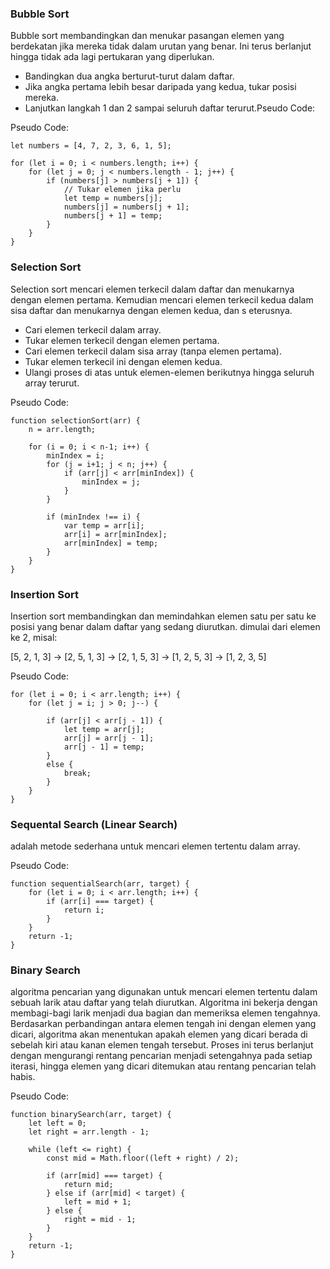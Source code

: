 ### Bubble Sort

Bubble sort membandingkan dan menukar pasangan elemen yang berdekatan jika mereka tidak dalam
urutan yang benar. Ini terus berlanjut hingga tidak ada lagi pertukaran yang diperlukan.

- Bandingkan dua angka berturut-turut dalam daftar.
- Jika angka pertama lebih besar daripada yang kedua, tukar posisi mereka.
- Lanjutkan langkah 1 dan 2 sampai seluruh daftar terurut.Pseudo Code: 

Pseudo Code:

    let numbers = [4, 7, 2, 3, 6, 1, 5];

    for (let i = 0; i < numbers.length; i++) {
        for (let j = 0; j < numbers.length - 1; j++) {
            if (numbers[j] > numbers[j + 1]) {
                // Tukar elemen jika perlu
                let temp = numbers[j];
                numbers[j] = numbers[j + 1];
                numbers[j + 1] = temp;
            }
        }
    }

### Selection Sort

Selection sort mencari elemen terkecil dalam daftar dan menukarnya dengan elemen pertama. 
Kemudian mencari elemen terkecil kedua dalam sisa daftar dan menukarnya dengan elemen kedua, dan s
eterusnya.

- Cari elemen terkecil dalam array.
- Tukar elemen terkecil dengan elemen pertama.
- Cari elemen terkecil dalam sisa array (tanpa elemen pertama).
- Tukar elemen terkecil ini dengan elemen kedua.
- Ulangi proses di atas untuk elemen-elemen berikutnya hingga seluruh array 
  terurut.

Pseudo Code:

    function selectionSort(arr) {
        n = arr.length;

        for (i = 0; i < n-1; i++) {
            minIndex = i;
            for (j = i+1; j < n; j++) {
                if (arr[j] < arr[minIndex]) {
                    minIndex = j;
                }
            }
        
            if (minIndex !== i) {
                var temp = arr[i];
                arr[i] = arr[minIndex];
                arr[minIndex] = temp;
            }
        }
    }

### Insertion Sort

Insertion sort membandingkan dan memindahkan elemen satu per satu ke posisi yang benar
dalam daftar yang sedang diurutkan. dimulai dari elemen ke 2, misal:

[5, 2, 1, 3] -> [2, 5, 1, 3] -> [2, 1, 5, 3] -> [1, 2, 5, 3] -> [1, 2, 3, 5]

Pseudo Code:

    for (let i = 0; i < arr.length; i++) {
        for (let j = i; j > 0; j--) {
            
            if (arr[j] < arr[j - 1]) {
                let temp = arr[j];
                arr[j] = arr[j - 1];
                arr[j - 1] = temp;
            } 
            else {
                break; 
            }
        }
    }


### Sequental Search (Linear Search)

adalah metode sederhana untuk mencari elemen tertentu dalam array.

Pseudo Code:

    function sequentialSearch(arr, target) {
        for (let i = 0; i < arr.length; i++) {
            if (arr[i] === target) {
                return i; 
            }
        }
        return -1; 
    }

### Binary Search

 algoritma pencarian yang digunakan untuk mencari elemen tertentu 
 dalam sebuah larik atau daftar yang telah diurutkan. Algoritma ini 
 bekerja dengan membagi-bagi larik menjadi dua bagian dan memeriksa 
 elemen tengahnya. Berdasarkan perbandingan antara elemen tengah ini 
 dengan elemen yang dicari, algoritma akan menentukan apakah elemen 
 yang dicari berada di sebelah kiri atau kanan elemen tengah tersebut. 
 Proses ini terus berlanjut dengan mengurangi rentang pencarian 
 menjadi setengahnya pada setiap iterasi, hingga elemen yang dicari 
 ditemukan atau rentang pencarian telah habis.

Pseudo Code:

    function binarySearch(arr, target) {
        let left = 0;
        let right = arr.length - 1;

        while (left <= right) {
            const mid = Math.floor((left + right) / 2);

            if (arr[mid] === target) {
                return mid; 
            } else if (arr[mid] < target) {
                left = mid + 1; 
            } else {
                right = mid - 1;
            }
        }
        return -1; 
    }
